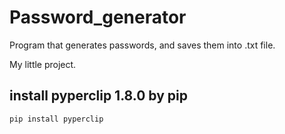 # Password_generator
Program that generates passwords, and saves them into .txt file.

My little project.

## install pyperclip 1.8.0 by pip
`pip install pyperclip`
